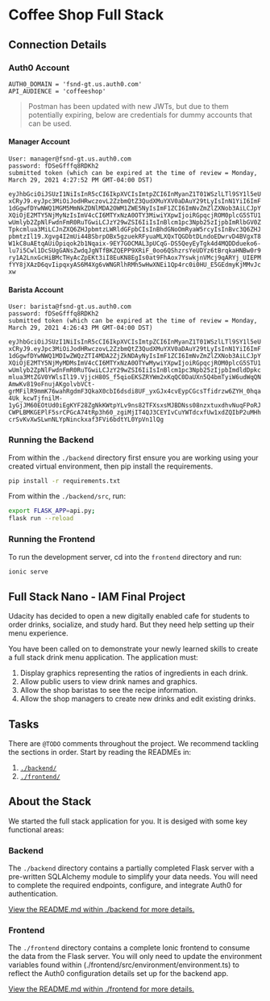 # Coffee Shop Full Stack

## Connection Details
### Auth0 Account
```
AUTH0_DOMAIN = 'fsnd-gt.us.auth0.com'
API_AUDIENCE = 'coffeeshop'
```

> Postman has been updated with new JWTs, but due to them potentially expiring, below are credentials for dummy accounts that can be used.

#### Manager Account
```
User: manager@fsnd-gt.us.auth0.com
password: fDSeGfffq8RDKh2
submitted token (which can be expired at the time of review = Monday, March 29, 2021 4:27:52 PM GMT-04:00 DST)
```
`eyJhbGciOiJSUzI1NiIsInR5cCI6IkpXVCIsImtpZCI6InMyanZ1T01WSzlLTl9SY1l5eUxCRyJ9.eyJpc3MiOiJodHRwczovL2ZzbmQtZ3QudXMuYXV0aDAuY29tLyIsInN1YiI6ImF1dGgwfDYwNWQ1MGM5MmNkZDNlMDA2OWM1ZWE5NyIsImF1ZCI6ImNvZmZlZXNob3AiLCJpYXQiOjE2MTY5NjMyNzIsImV4cCI6MTYxNzA0OTY3MiwiYXpwIjoiRGpqcjROM0plcG5STU1wUmlyb2ZpNlFwdnFmR0RuTGwiLCJzY29wZSI6IiIsInBlcm1pc3Npb25zIjpbImRlbGV0ZTpkcmlua3MiLCJnZXQ6ZHJpbmtzLWRldGFpbCIsInBhdGNoOmRyaW5rcyIsInBvc3Q6ZHJpbmtzIl19.Xgvg4I2mUi44BSbrpOBx5gzuekRFyuaMLXQxTQGDbtDLndoEDwrvD4BVgxT8W1kC8uAEtqAUiOpiqok2b1Nqaix-9EY7GOCMAL3pUCqG-DS5QeyEyTgk4d4MQDDdueko6-lu7i5Cwl1DcSUgGANsZwdqJgNTfBKZQEPP9XRiF_0oo6QShzrsYeUDYz6tBrqkaHNBw0r9ry1A2LnxGcHiBMcTHyAcZpEKt3iI8EuKN8EgIs0at9FhAox7YswkjnVMcj9qARYj_UIEPMfYY8jXAzD6qvIipqxyAS6M4Xg6vWNGRlhRMh5wHwXNEi1Qp4rc0i0HU_E5GEdmyKjMMvJcxw`

#### Barista Account
```
User: barista@fsnd-gt.us.auth0.com
password: fDSeGfffq8RDKh2
submitted token (which can be expired at the time of review = Monday, March 29, 2021 4:26:43 PM GMT-04:00 DST)
```
`eyJhbGciOiJSUzI1NiIsInR5cCI6IkpXVCIsImtpZCI6InMyanZ1T01WSzlLTl9SY1l5eUxCRyJ9.eyJpc3MiOiJodHRwczovL2ZzbmQtZ3QudXMuYXV0aDAuY29tLyIsInN1YiI6ImF1dGgwfDYwNWQ1MDIwZWQzZTI4MDA2ZjZkNDAyNyIsImF1ZCI6ImNvZmZlZXNob3AiLCJpYXQiOjE2MTY5NjMyMDMsImV4cCI6MTYxNzA0OTYwMywiYXpwIjoiRGpqcjROM0plcG5STU1wUmlyb2ZpNlFwdnFmR0RuTGwiLCJzY29wZSI6IiIsInBlcm1pc3Npb25zIjpbImdldDpkcmlua3MtZGV0YWlsIl19.VjjcH80S_f5qioEKSZRYWm2xKqQC0DaUXn5Q4bmTyiW6udWqQNAmwKv819oFnujAKgolvbVCt-grMFilR9mmK76wahRgdmF3QkaX0cbI6dsdi8UF_yxGJx4cvEypCGcsTfidrzw6ZYH_0hqa4Uk_kcwTjfnilM-1yGjJM60EOtUd0iEgKYF28ZgNkKWtpYLv9ns82TFXsxsMJBDNss08nzxtuxdhvNuqFPoRJCWPLBMKGEPlF5srCPGcA74tRp3h60_zgiMjIT4QJ3CEYIvCuYWTdcxfUw1xdZQIbP2uMHhcrSvKvXwSLwnNLYpNinckxaf3FVi6bdtYL0YpVn1lQg`

### Running the Backend
From within the `./backend` directory first ensure you are working using your created virtual environment, then pip install the requirements.

```bash
pip install -r requirements.txt
```

From within the `./backend/src`, run:
```bash
export FLASK_APP=api.py;
flask run --reload
```

### Running the Frontend
To run the development server, cd into the `frontend` directory and run:

```bash
ionic serve
```

## Full Stack Nano - IAM Final Project

Udacity has decided to open a new digitally enabled cafe for students to order drinks, socialize, and study hard. But they need help setting up their menu experience.

You have been called on to demonstrate your newly learned skills to create a full stack drink menu application. The application must:

1) Display graphics representing the ratios of ingredients in each drink.
2) Allow public users to view drink names and graphics.
3) Allow the shop baristas to see the recipe information.
4) Allow the shop managers to create new drinks and edit existing drinks.

## Tasks

There are `@TODO` comments throughout the project. We recommend tackling the sections in order. Start by reading the READMEs in:

1. [`./backend/`](./backend/README.md)
2. [`./frontend/`](./frontend/README.md)

## About the Stack

We started the full stack application for you. It is desiged with some key functional areas:

### Backend

The `./backend` directory contains a partially completed Flask server with a pre-written SQLAlchemy module to simplify your data needs. You will need to complete the required endpoints, configure, and integrate Auth0 for authentication.

[View the README.md within ./backend for more details.](./backend/README.md)

### Frontend

The `./frontend` directory contains a complete Ionic frontend to consume the data from the Flask server. You will only need to update the environment variables found within (./frontend/src/environment/environment.ts) to reflect the Auth0 configuration details set up for the backend app. 

[View the README.md within ./frontend for more details.](./frontend/README.md)
